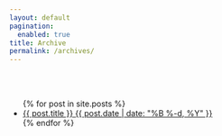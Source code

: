 ```yaml
---
layout: default
pagination:
  enabled: true
title: Archive
permalink: /archives/
---
```


<br/><br/>
<ul class="posts">
  {% for post in site.posts %}
    <li>
      <a href="{% if post.external %}{{ post.external }}{% else %}{{ post.url }}{% endif %}">
        <div>
          <span class="title">{{ post.title }}</span>
          <span class="date">{{ post.date | date: "%B %-d, %Y" }}</span>
        </div>
      </a>
    </li>
  {% endfor %}
</ul>
